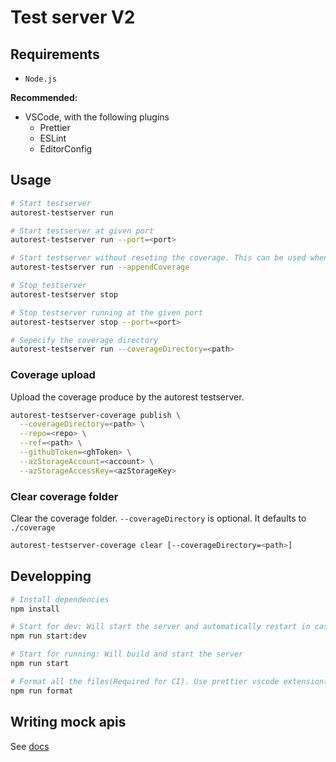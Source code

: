 # Test server V2

## Requirements

- `Node.js`

**Recommended:**

- VSCode, with the following plugins
  - Prettier
  - ESLint
  - EditorConfig

## Usage

```bash
# Start testserver
autorest-testserver run

# Start testserver at given port
autorest-testserver run --port=<port>

# Start testserver without reseting the coverage. This can be used when you are running the test server multiple times to get the full coverage.
autorest-testserver run --appendCoverage

# Stop testserver
autorest-testserver stop

# Stop testserver running at the given port
autorest-testserver stop --port=<port>

# Sepecify the coverage directory
autorest-testserver run --coverageDirectory=<path>
```

### Coverage upload

Upload the coverage produce by the autorest testserver.

```bash
autorest-testserver-coverage publish \
  --coverageDirectory=<path> \
  --repo=<repo> \
  --ref=<path> \
  --githubToken=<ghToken> \
  --azStorageAccount=<account> \
  --azStorageAccessKey=<azStorageKey>

```

### Clear coverage folder

Clear the coverage folder. `--coverageDirectory` is optional. It defaults to `./coverage`

```bash
autorest-testserver-coverage clear [--coverageDirectory=<path>]
```

## Developping

```bash
# Install dependencies
npm install

# Start for dev: Will start the server and automatically restart in case there is changes in the files.
npm run start:dev

# Start for running: Will build and start the server
npm run start

# Format all the files(Required for CI). Use prettier vscode extension(or other editor prettier integration) for on save formatting.
npm run format
```

## Writing mock apis

See [docs](./docs/writing-mock-apis.md)
